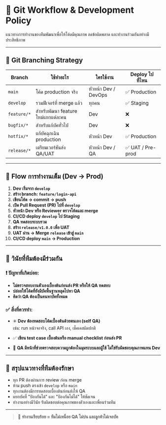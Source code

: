 # 🧭 Git Workflow & Development Policy

แนวทางการทำงานของทีมพัฒนาเพื่อให้โค้ดมีคุณภาพ ลดข้อผิดพลาด และทำงานร่วมกันอย่างมีประสิทธิภาพ

---

## 🔁 Git Branching Strategy

| Branch        | ใช้ทำอะไร                          | ใครใช้งาน            | Deploy ไปที่ไหน      |
|---------------|-------------------------------------|-----------------------|------------------------|
| `main`        | โค้ด production จริง                | หัวหน้า Dev / DevOps | ✅ Production          |
| `develop`     | รวมฟีเจอร์ที่ merge แล้ว            | ทุกคน                | ✅ Staging             |
| `feature/*`   | สำหรับพัฒนา feature ใหม่แยกแต่ละคน | Dev                  | ❌                     |
| `bugfix/*`    | สำหรับแก้บัคทั่วไป                 | Dev                  | ❌                     |
| `hotfix/*`    | แก้บัคฉุกเฉิน production            | หัวหน้า Dev          | ✅ Production          |
| `release/*`   | เตรียมเวอร์ชันส่ง QA/UAT           | หัวหน้า Dev / QA     | ✅ UAT / Pre-prod      |

---

## 🧩 Flow การทำงานเต็ม (Dev → Prod)

1. **Dev เริ่มจาก `develop`**
2. **สร้าง branch: `feature/login-api`**
3. **เขียนโค้ด → commit → push**
4. **เปิด Pull Request (PR) ไปที่ `develop`**
5. **หัวหน้า Dev หรือ Reviewer ตรวจโค้ดและ merge**
6. **CI/CD deploy `develop` ไป Staging**
7. **QA ทดสอบระบบรวม**
8. **สร้าง `release/v1.0.0` เพื่อ UAT**
9. **UAT ผ่าน → Merge `release` เข้าสู่ `main`**
10. **CI/CD deploy `main` → Production**

---


## 🚨 วินัยที่ทีมต้องมีร่วมกัน

### ❗ ปัญหาที่เกิดบ่อย:
- **ไม่ตรวจสอบงานตัวเองเบื้องต้นก่อนส่ง PR หรือให้ QA ทดสอบ**
- **ปล่อยให้โค้ดที่ยังมีบัคพื้นฐานหลุดไปหา QA**
- **คิดว่า QA ต้องเป็นคนหาบัคทั้งหมด**

### ✅ สิ่งที่ควรทำ:
- ✳️ **Dev ต้องทดสอบโค้ดเบื้องต้นด้วยตนเอง (self QA)**  
  เช่น: run หน้าจอจริง, call API เอง, เช็คเคสผิดปกติ

- ✅ **เขียน test case เบื้องต้นหรือ manual checklist ก่อนส่ง PR**
- 🔁 **QA มีหน้าที่ช่วยตรวจสอบความถูกต้องในมุมระบบและผู้ใช้ ไม่ใช่รับผิดชอบคุณภาพแทน Dev**

---

## 📌 สรุปแนวทางที่ทีมต้องรักษา

- ทุก PR ต้องผ่านการ review ก่อน merge
- ห้าม push ตรงเข้า `develop` หรือ `main`
- ทุกงานต้องมีการทดสอบเบื้องต้นก่อนส่งให้ QA
- แยกบัคที่ "ป้องกันได้" และ "ป้องกันไม่ได้" ให้ชัดเจน
- ทำงานอย่างมีวินัย รับผิดชอบต่อคุณภาพของตัวเองและเพื่อนร่วมทีม

---

> 👊 **ทำงานเรียบร้อย = ทีมไม่เหนื่อย QA ไม่บ่น และลูกค้าไม่เจอบัค** 
